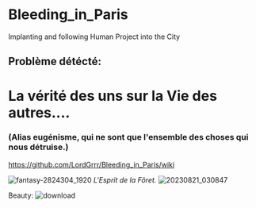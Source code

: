 # Bleeding_in_Paris
Implanting and following Human Project into the City


## Problème détécté:  
# La vérité des uns sur la Vie des autres....  
### (Alias eugénisme, qui ne sont que l'ensemble des choses qui nous détruise.)  
https://github.com/LordGrrr/Bleeding_in_Paris/wiki  

![fantasy-2824304_1920](https://github.com/LordGrrr/Bleeding_in_Paris/assets/134517577/eb3cfab8-4710-43b7-ac96-98bad6027c0b)
_L'Esprit de la Fôret._
![20230821_030847](https://github.com/LordGrrr/Bleeding_in_Paris/assets/134517577/7e09473f-8ae6-4010-9749-0cf39f40f0f5)

Beauty:
![download](https://github.com/LordGrrr/Bleeding_in_Paris/assets/134517577/49bff03a-b1d0-4584-9aec-e3d83263acac)
